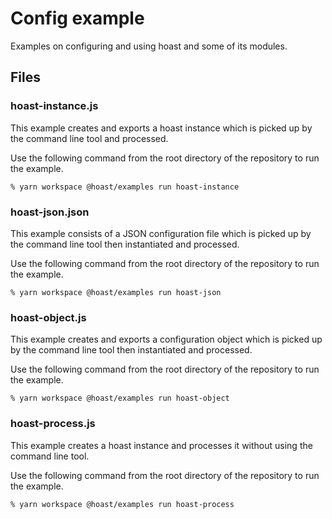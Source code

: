 # Config example

Examples on configuring and using hoast and some of its modules.

## Files

### hoast-instance.js

This example creates and exports a hoast instance which is picked up by the command line tool and processed.

Use the following command from the root directory of the repository to run the example.

```
% yarn workspace @hoast/examples run hoast-instance
```

### hoast-json.json

This example consists of a JSON configuration file which is picked up by the command line tool then instantiated and processed.

Use the following command from the root directory of the repository to run the example.

```
% yarn workspace @hoast/examples run hoast-json
```

### hoast-object.js

This example creates and exports a configuration object which is picked up by the command line tool then instantiated and processed.

Use the following command from the root directory of the repository to run the example.

```
% yarn workspace @hoast/examples run hoast-object
```

### hoast-process.js

This example creates a hoast instance and processes it without using the command line tool.

Use the following command from the root directory of the repository to run the example.

```
% yarn workspace @hoast/examples run hoast-process
```
